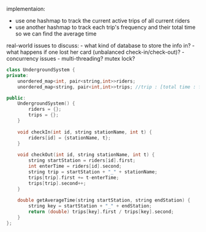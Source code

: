 implementaion:
- use one hashmap to track the current active trips of all current riders
- use another hashmap to track each trip's frequency and their total time so we can find the average time

real-world issues to discuss:
    - what kind of database to store the info in?
    - what happens if one lost her card (unbalanced check-in/check-out)?
    - concurrency issues - multi-threading? mutex lock?

```cpp
class UndergroundSystem {
private:
    unordered_map<int, pair<string,int>>riders;
    unordered_map<string, pair<int,int>>trips; //trip : [total time : freq]

public:
    UndergroundSystem() {
        riders = {};
        trips = {};
    }
    
    void checkIn(int id, string stationName, int t) {
        riders[id] = {stationName, t};
    }
    
    void checkOut(int id, string stationName, int t) {
        string startStation = riders[id].first;
        int enterTime = riders[id].second;
        string trip = startStation + "_" + stationName;
        trips[trip].first += t-enterTime;
        trips[trip].second++;
    }
    
    double getAverageTime(string startStation, string endStation) {
        string key = startStation + "_" + endStation;
        return (double) trips[key].first / trips[key].second;
    }
};
```
